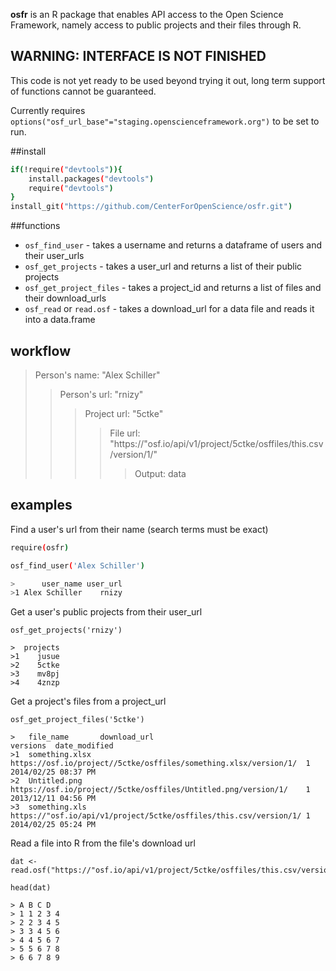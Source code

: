 **osfr** is an R package that enables API access to the Open Science Framework, namely access to public projects and their files through R.

## WARNING: INTERFACE IS NOT FINISHED

This code is not yet ready to be used beyond trying it out, long term support of functions cannot be guaranteed.

Currently requires `options("osf_url_base"="staging.openscienceframework.org")` to be set to run.

##install

```bash
if(!require("devtools")){
    install.packages("devtools")
    require("devtools")
}
install_git("https://github.com/CenterForOpenScience/osfr.git")
```

##functions

- `osf_find_user` - takes a username and returns a dataframe of users and their user_urls
- `osf_get_projects` - takes a user_url and returns a list of their public projects
- `osf_get_project_files` - takes a project_id and returns a list of files and their download_urls
- `osf_read` or `read.osf` - takes a download_url for a data file and reads it into a data.frame

## workflow

>Person's name: "Alex Schiller"
>>Person's url: "rnizy" 
>>>Project url: "5ctke" 
>>>>File url: "https://"osf.io/api/v1/project/5ctke/osffiles/this.csv/version/1/"
>>>>>Output: data
 
## examples

Find a user's url from their name (search terms must be exact)

```bash
require(osfr)

osf_find_user('Alex Schiller')

>      user_name user_url
>1 Alex Schiller    rnizy
```

Get a user's public projects from their user_url

```
osf_get_projects('rnizy')

>  projects
>1    jusue
>2    5ctke
>3    mv8pj
>4    4znzp
```
Get a project's files from a project_url

```
osf_get_project_files('5ctke')

>   file_name       download_url                                                      versions  date_modified
>1  something.xlsx  https://osf.io/project//5ctke/osffiles/something.xlsx/version/1/  1         2014/02/25 08:37 PM
>2  Untitled.png    https://osf.io/project//5ctke/osffiles/Untitled.png/version/1/    1         2013/12/11 04:56 PM
>3  something.xls   https://"osf.io/api/v1/project/5ctke/osffiles/this.csv/version/1/ 1         2014/02/25 05:24 PM
```

Read a file into R from the file's download url

```
dat <- read.osf("https://"osf.io/api/v1/project/5ctke/osffiles/this.csv/version/1/")

head(dat)

> A B C D
> 1 1 2 3 4
> 2 2 3 4 5
> 3 3 4 5 6
> 4 4 5 6 7
> 5 5 6 7 8
> 6 6 7 8 9
```
